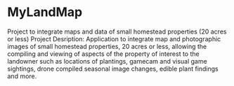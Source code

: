 # MyLandMap
Project to integrate maps and data of small homestead properties (20 acres or less)
Project Desription:  Application to integrate map and photographic images of small homestead properties, 20 acres or less, allowing the compiling and viewing of aspects of the property of interest to the landowner such as locations of plantings, gamecam and visual game sightings, drone compiled seasonal image changes, edible plant findings and more.
